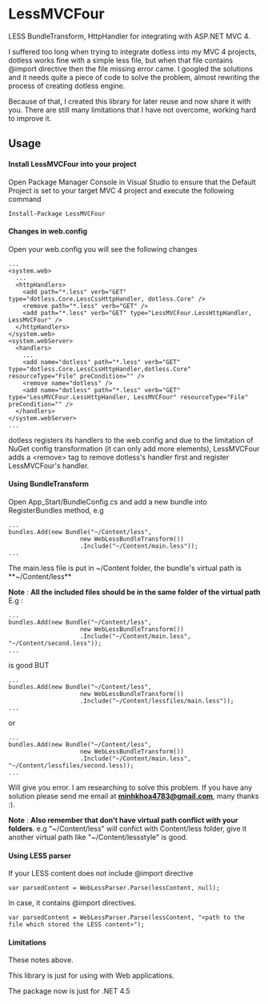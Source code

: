 # LessMVCFour

LESS BundleTransform, HttpHandler for integrating with ASP.NET MVC 4.

I suffered too long when trying to integrate dotless into my MVC 4 projects, dotless works fine with a simple less file, but when that file contains @import directive then the file missing error came.
I googled the solutions and it needs quite a piece of code to solve the problem, almost rewriting the process of creating dotless engine.

Because of that, I created this library for later reuse and now share it with you. There are still many limitations that I have not overcome, working hard to improve it.

## Usage

#### Install LessMVCFour into your project

Open Package Manager Console in Visual Studio to ensure that the Default Project is set to your target MVC 4 project and execute the following command

    Install-Package LessMVCFour
    
#### Changes in web.config

Open your web.config you will see the following changes

    
    ...
    <system.web>
      ...
      <httpHandlers>
        <add path="*.less" verb="GET" type="dotless.Core.LessCssHttpHandler, dotless.Core" />
        <remove path="*.less" verb="GET" />
        <add path="*.less" verb="GET" type="LessMVCFour.LessHttpHandler, LessMVCFour" />
      </httpHandlers>
    </system.web>
    <system.webServer>
      <handlers>
        ...
        <add name="dotless" path="*.less" verb="GET" type="dotless.Core.LessCssHttpHandler,dotless.Core" resourceType="File" preCondition="" />
        <remove name="dotless" />
        <add name="dotless" path="*.less" verb="GET" type="LessMVCFour.LessHttpHandler, LessMVCFour" resourceType="File" preCondition="" />
      </handlers>
    </system.webServer>
    ...
    
    
dotless registers its handlers to the web.config and due to the limitation of NuGet config transformation (it can only add more elements), LessMVCFour adds a &lt;remove&gt; tag to remove dotless's handler first and register LessMVCFour's handler.

#### Using BundleTransform

Open App_Start/BundleConfig.cs and add a new bundle into RegisterBundles method, e.g

    ...
    bundles.Add(new Bundle("~/Content/less",
                        new WebLessBundleTransform())
                        .Include("~/Content/main.less"));
    ...
    
The main.less file is put in ~/Content folder, the bundle's virtual path is **~/Content/less**

**Note** : **All the included files should be in the same folder of the virtual path**
E.g :

    ...
    bundles.Add(new Bundle("~/Content/less",
                        new WebLessBundleTransform())
                        .Include("~/Content/main.less", "~/Content/second.less"));
    ...
    
is good BUT

    ...
    bundles.Add(new Bundle("~/Content/less",
                        new WebLessBundleTransform())
                        .Include("~/Content/lessfiles/main.less"));
    ...
    
or

    ...
    bundles.Add(new Bundle("~/Content/less",
                        new WebLessBundleTransform())
                        .Include("~/Content/main.less", "~/Content/lessfiles/second.less));
    ...
    
Will give you error. I am researching to solve this problem. If you have any solution please send me email at **minhkhoa4783@gmail.com**, many thanks :).

**Note** : **Also remember that don't have virtual path conflict with your folders**. e.g "~/Content/less" will confict with Content/less folder, give it another virtual path like "~/Content/lessstyle" is good.

#### Using LESS parser

If your LESS content does not include @import directive

    var parsedContent = WebLessParser.Parse(lessContent, null);
    
In case, it contains @import directives.

    var parsedContent = WebLessParser.Parse(lessContent, "<path to the file which stored the LESS content>");

#### Limitations

These notes above.

This library is just for using with Web applications.

The package now is just for .NET 4.5
